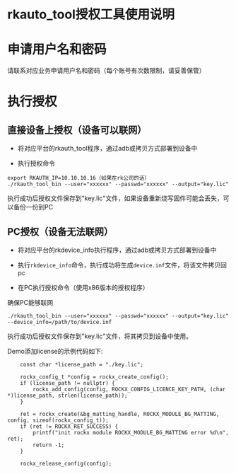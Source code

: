 # rkauto_tool授权工具使用说明

# 申请用户名和密码

请联系对应业务申请用户名和密码（每个账号有次数限制，请妥善保管）

# 执行授权

## 直接设备上授权（设备可以联网）

- 将对应平台的rkauth_tool程序，通过adb或拷贝方式部署到设备中
  
- 执行授权命令

```
export RKAUTH_IP=10.10.10.16（如果在rk公司的话）
./rkauth_tool_bin --user="xxxxxx" --passwd="xxxxxx" --output="key.lic"
```

执行成功后授权文件保存到"key.lic"文件，如果设备重新烧写固件可能会丢失，可以备份一份到PC

## PC授权（设备无法联网）

- 将对应平台的rkdevice_info执行程序，通过adb或拷贝方式部署到设备中

- 执行`rkdevice_info`命令，执行成功将生成`device.inf`文件，将该文件拷贝回pc

- 在PC执行授权命令（使用x86版本的授权程序）

确保PC能够联网

```
./rkauth_tool_bin --user="xxxxxx" --passwd="xxxxxx" --output="key.lic" --device_info=/path/to/device.inf
```

执行成功后授权文件保存到"key.lic"文件，将其拷贝到设备中使用。

Demo添加license的示例代码如下:
```
    const char *license_path = "./key.lic";

    rockx_config_t *config = rockx_create_config();
    if (license_path != nullptr) {
        rockx_add_config(config, ROCKX_CONFIG_LICENCE_KEY_PATH, (char *)license_path, strlen(license_path));
    }

    ret = rockx_create(&bg_matting_handle, ROCKX_MODULE_BG_MATTING, config, sizeof(rockx_config_t));
    if (ret != ROCKX_RET_SUCCESS) {
        printf("init rockx module ROCKX_MODULE_BG_MATTING error %d\n", ret);
        return -1;
    }

    rockx_release_config(config);
```
